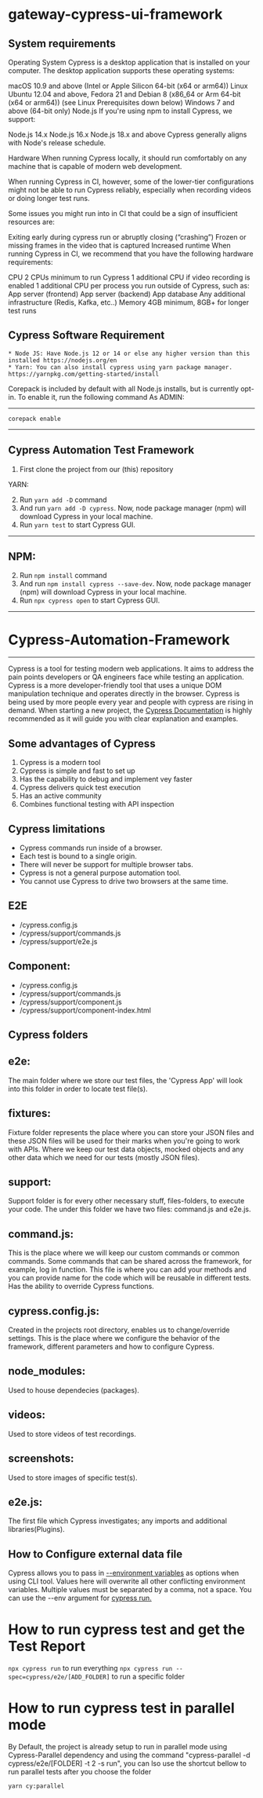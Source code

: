 # gateway-cypress-ui-framework

## System requirements
Operating System
Cypress is a desktop application that is installed on your computer. The desktop application supports these operating systems:

macOS 10.9 and above (Intel or Apple Silicon 64-bit (x64 or arm64))
Linux Ubuntu 12.04 and above, Fedora 21 and Debian 8 (x86_64 or Arm 64-bit (x64 or arm64)) (see Linux Prerequisites down below)
Windows 7 and above (64-bit only)
Node.js
If you're using npm to install Cypress, we support:

Node.js 14.x
Node.js 16.x
Node.js 18.x and above
Cypress generally aligns with Node's release schedule.

Hardware
When running Cypress locally, it should run comfortably on any machine that is capable of modern web development.

When running Cypress in CI, however, some of the lower-tier configurations might not be able to run Cypress reliably, especially when recording videos or doing longer test runs.

Some issues you might run into in CI that could be a sign of insufficient resources are:

Exiting early during cypress run or abruptly closing (“crashing”)
Frozen or missing frames in the video that is captured
Increased runtime
When running Cypress in CI, we recommend that you have the following hardware requirements:

CPU
2 CPUs minimum to run Cypress
1 additional CPU if video recording is enabled
1 additional CPU per process you run outside of Cypress, such as:
App server (frontend)
App server (backend)
App database
Any additional infrastructure (Redis, Kafka, etc..)
Memory
4GB minimum, 8GB+ for longer test runs

## Cypress Software Requirement

    * Node JS: Have Node.js 12 or 14 or else any higher version than this installed https://nodejs.org/en
    * Yarn: You can also install cypress using yarn package manager.  https://yarnpkg.com/getting-started/install

Corepack is included by default with all Node.js installs, but is currently opt-in. To enable it, run the following command As ADMIN:

---

 `corepack enable` 

---


## Cypress Automation Test Framework
1. First clone the project from our (this) repository

YARN:

2. Run `yarn add -D` command 
3. And run `yarn add -D cypress`. Now, node package manager (npm) will download Cypress in your local machine.  
4. Run `yarn test` to start Cypress GUI.
--- 

NPM:
---

2. Run `npm install` command 
3. And run `npm install cypress --save-dev`. Now, node package manager (npm) will download Cypress in your local machine.  
4. Run `npx cypress open` to start Cypress GUI.
--- 

# Cypress-Automation-Framework
---
Cypress is a tool for testing modern web applications. It aims to address the pain points developers or QA engineers face while testing an application. Cypress is a more developer-friendly tool that uses a unique DOM manipulation technique and operates directly in the browser. Cypress is being used by more people every year and people with cypress are rising in demand. When starting a new project, the [Cypress Documentation](https://docs.cypress.io/guides/overview/why-cypress) is highly recommended as it will guide you with clear explanation and examples. 

## Some advantages of Cypress
1. Cypress is a modern tool
2. Cypress is simple and fast to set up
3. Has the capability to debug and implement vey faster
4. Cypress delivers quick test execution
5. Has an active community
6. Combines functional testing with API inspection

## Cypress limitations
+ Cypress commands run inside of a browser.
+ Each test is bound to a single origin.
+ There will never be support for multiple browser tabs.
+ Cypress is not a general purpose automation tool.
+ You cannot use Cypress to drive two browsers at the same time.


## E2E                                                               
+ /cypress.config.js 
+ /cypress/support/commands.js
+ /cypress/support/e2e.js

## Component:

+ /cypress.config.js
+ /cypress/support/commands.js
+ /cypress/support/component.js
+ /cypress/support/component-index.html


## Cypress folders


## e2e:
The main folder where we store our test files, the 'Cypress App' will look into this folder in order to locate test file(s).

## fixtures:
Fixture folder represents the place where you can store your JSON files and these JSON files will be used for their marks when you're going to work with APIs. Where we keep our test data objects, mocked objects and any other data which we need for our tests (mostly JSON files).

## support:
Support folder is for every other necessary stuff, files-folders, to execute your code. The under this folder we have two files: command.js and e2e.js.

## command.js:
This is the place where we will keep our custom commands or common commands. Some commands that can be shared across the framework, for example, log in function. This file is where you can add your methods and you can provide name for the code which will be reusable in different tests. Has the ability to override Cypress functions.

## cypress.config.js:
Created in the projects root directory, enables us to change/override settings. This is the place where we configure the behavior of the framework, different parameters and how to configure Cypress. 

## node_modules:
Used to house dependecies (packages).

## videos:
Used to store videos of test recordings.

## screenshots:
Used to store images of specific test(s).

## e2e.js:
The first file which Cypress investigates; any imports and additional libraries(Plugins).


## How to Configure external data file
Cypress allows you to pass in [--environment variables](https://docs.cypress.io/guides/guides/environment-variables#Option-4-env) as options when using CLI tool. Values here will overwrite all other conflicting environment variables. Multiple values must be separated by a comma, not a space. You can use the --env argument for [cypress run.](https://docs.cypress.io/guides/guides/command-line#cypress-run)

# How to run cypress test and get the Test Report

`npx cypress run` to run everything
`npx cypress run --spec=cypress/e2e/[ADD_FOLDER]`  to run a specific folder


# How to run cypress test in parallel mode

By Default, the project is already setup to run in parallel mode using Cypress-Parallel dependency and using the command "cypress-parallel -d cypress/e2e/[FOLDER] -t 2 -s run", you can lso use the shortcut bellow to run parallel tests after you choose the folder

`yarn cy:parallel` 

